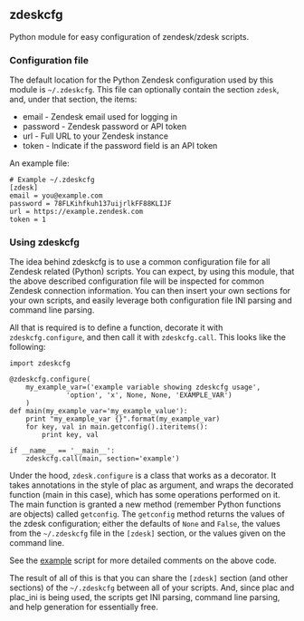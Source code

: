 ## zdeskcfg

Python module for easy configuration of zendesk/zdesk scripts.

### Configuration file

The default location for the Python Zendesk configuration used by this module
is `~/.zdeskcfg`. This file can optionally contain the section `zdesk`, and,
under that section, the items:

* email - Zendesk email used for logging in
* password - Zendesk password or API token
* url - Full URL to your Zendesk instance
* token - Indicate if the password field is an API token

An example file:

    # Example ~/.zdeskcfg
    [zdesk]
    email = you@example.com
    password = 78FLKihfkuh137uijrlkFF88KLIJF
    url = https://example.zendesk.com
    token = 1

### Using zdeskcfg

The idea behind zdeskcfg is to use a common configuration file for all Zendesk
related (Python) scripts. You can expect, by using this module, that the above
described configuration file will be inspected for common Zendesk connection
information. You can then insert your own sections for your own scripts, and
easily leverage both configuration file INI parsing and command line parsing.

All that is required is to define a function, decorate it with
`zdeskcfg.configure`,  and then call it with `zdeskcfg.call`. This looks like
the following:

    import zdeskcfg

    @zdeskcfg.configure(
        my_example_var=('example variable showing zdeskcfg usage',
                  'option', 'x', None, None, 'EXAMPLE_VAR')
        )
    def main(my_example_var='my_example_value'):
        print "my_example_var {}".format(my_example_var)
        for key, val in main.getconfig().iteritems():
            print key, val

    if __name__ == '__main__':
        zdeskcfg.call(main, section='example')

Under the hood, `zdesk.configure` is a class that works as a decorator. It
takes annotations in the style of plac as argument, and wraps the decorated
function (main in this case), which has some operations performed on it. The
main function is granted a new method (remember Python functions are objects)
called `getconfig`. The `getconfig` method returns the values of the zdesk
configuration; either the defaults of `None` and `False`, the values from the
`~/.zdeskcfg` file in the `[zdesk]` section, or the values given on the command
line.

See the [example](https://github.com/fprimex/zdeskcfg/blob/master/example)
script for more detailed comments on the above code.

The result of all of this is that you can share the `[zdesk]` section (and
other sections) of the `~/.zdeskcfg` between all of your scripts. And, since
plac and plac\_ini is being used, the scripts get INI parsing, command line
parsing, and help generation for essentially free.

